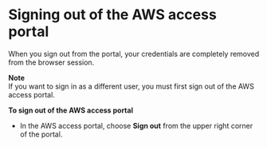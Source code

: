 # Signing out of the AWS access portal<a name="howtosignout"></a>

When you sign out from the portal, your credentials are completely removed from the browser session\. 

**Note**  
If you want to sign in as a different user, you must first sign out of the AWS access portal\.

**To sign out of the AWS access portal**
+ In the AWS access portal, choose **Sign out** from the upper right corner of the portal\.
